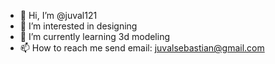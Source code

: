 - 👋 Hi, I’m @juval121
- 👀 I’m interested in designing
- 🌱 I’m currently learning 3d modeling
- 📫 How to reach me send
email: juvalsebastian@gmail.com

<!---
juval121/juval121 is a ✨ special ✨ repository because its `README.md` (this file) appears on your GitHub profile.
You can click the Preview link to take a look at your changes.
--->
